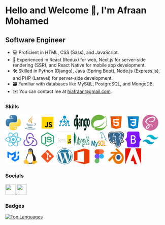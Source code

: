 # Hello and Welcome 👋, I'm Afraan Mohamed

## Software Engineer

- 💻 Proficient in HTML, CSS (Sass), and JavaScript.
- 📱 Experienced in React (Redux) for web, Next.js for server-side rendering (SSR), and React Native for mobile app development.
- 🛠️ Skilled in Python (Django), Java (Spring Boot), Node.js (Express.js), and PHP (Laravel) for server-side development.
- 🗃️ Familiar with databases like MySQL, PostgreSQL, and MongoDB.
- ✉️ You can contact me at [hiafraan@gmail.com](mailto:hiafraan@gmail.com).

### Skills

<p align="left">
<a href="" target="_blank" rel="noreferrer"><img src="https://github.com/hiafraan/Portfolio/blob/main/src/assets/tech/python.png" width="50" height="50" alt="Python" /></a>
<a href="" target="_blank" rel="noreferrer"><img src="https://github.com/hiafraan/Portfolio/blob/main/src/assets/tech/java.png" width="50" height="50" alt="Java" /></a>
<a href="" target="_blank" rel="noreferrer"><img src="https://github.com/hiafraan/Portfolio/blob/main/src/assets/tech/javascript.png" width="50" height="50" alt="JavaScript" /></a>
<a href="" target="_blank" rel="noreferrer"><img src="https://github.com/hiafraan/Portfolio/blob/main/src/assets/tech/dsa.png" width="50" height="50" alt="Data Structures & Algorithms" /></a>
<a href="" target="_blank" rel="noreferrer"><img src="https://github.com/hiafraan/Portfolio/blob/main/src/assets/tech/django.png" width="50" height="50" alt="Django" /></a>
<a href="" target="_blank" rel="noreferrer"><img src="https://github.com/hiafraan/Portfolio/blob/main/src/assets/tech/springboot.png" width="50" height="50" alt="Spring Boot" /></a>
<a href="" target="_blank" rel="noreferrer"><img src="https://github.com/hiafraan/Portfolio/blob/main/src/assets/tech/html.png" width="50" height="50" alt="HTML" /></a>
<a href="" target="_blank" rel="noreferrer"><img src="https://github.com/hiafraan/Portfolio/blob/main/src/assets/tech/css.png" width="50" height="50" alt="CSS" /></a>
<a href="" target="_blank" rel="noreferrer"><img src="https://github.com/hiafraan/Portfolio/blob/main/src/assets/tech/sass.png" width="50" height="50" alt="Sass" /></a>
<a href="" target="_blank" rel="noreferrer"><img src="https://github.com/hiafraan/Portfolio/blob/main/src/assets/tech/reactjs.png" width="50" height="50" alt="React.js" /></a>
<a href="" target="_blank" rel="noreferrer"><img src="https://github.com/hiafraan/Portfolio/blob/main/src/assets/tech/redux.png" width="50" height="50" alt="Redux" /></a>
<a href="" target="_blank" rel="noreferrer"><img src="https://github.com/hiafraan/Portfolio/blob/main/src/assets/tech/nodejs.png" width="50" height="50" alt="Node.js" /></a>
<a href="" target="_blank" rel="noreferrer"><img src="https://github.com/hiafraan/Portfolio/blob/main/src/assets/tech/express.png" width="50" height="50" alt="Express.js" /></a>
<a href="" target="_blank" rel="noreferrer"><img src="https://github.com/hiafraan/Portfolio/blob/main/src/assets/tech/mongodb.svg" width="50" height="50" alt="MongoDB" /></a>
<a href="" target="_blank" rel="noreferrer"><img src="https://github.com/hiafraan/Portfolio/blob/main/src/assets/tech/mysql.png" width="50" height="50" alt="MySQL" /></a>
<a href="" target="_blank" rel="noreferrer"><img src="https://github.com/hiafraan/Portfolio/blob/main/src/assets/tech/psql.svg" width="50" height="50" alt="PostgreSQL" /></a>
<a href="" target="_blank" rel="noreferrer"><img src="https://github.com/hiafraan/Portfolio/blob/main/src/assets/tech/bootstrap.png" width="50" height="50" alt="Bootstrap" /></a>
<a href="" target="_blank" rel="noreferrer"><img src="https://github.com/hiafraan/Portfolio/blob/main/src/assets/tech/tailwind.png" width="50" height="50" alt="Tailwind CSS" /></a>
<a href="" target="_blank" rel="noreferrer"><img src="https://github.com/hiafraan/Portfolio/blob/main/src/assets/tech/mui.png" width="50" height="50" alt="Material-UI" /></a>
<a href="" target="_blank" rel="noreferrer"><img src="https://github.com/hiafraan/Portfolio/blob/main/src/assets/tech/linux.png" width="50" height="50" alt="Kali Linux" /></a>
<a href="" target="_blank" rel="noreferrer"><img src="https://github.com/hiafraan/Portfolio/blob/main/src/assets/tech/git.png" width="50" height="50" alt="Git" /></a>
<a href="" target="_blank" rel="noreferrer"><img src="https://github.com/hiafraan/Portfolio/blob/main/src/assets/tech/wordpress.png" width="50" height="50" alt="WordPress" /></a>
<a href="" target="_blank" rel="noreferrer"><img src="https://github.com/hiafraan/Portfolio/blob/main/src/assets/tech/office.png" width="50" height="50" alt="MS Office" /></a>
<a href="" target="_blank" rel="noreferrer"><img src="https://github.com/hiafraan/Portfolio/blob/main/src/assets/tech/figma.png" width="50" height="50" alt="Figma" /></a>
<a href="" target="_blank" rel="noreferrer"><img src="https://github.com/hiafraan/Portfolio/blob/main/src/assets/tech/blender.png" width="50" height="50" alt="Blender" /></a>
<a href="" target="_blank" rel="noreferrer"><img src="https://github.com/hiafraan/Portfolio/blob/main/src/assets/tech/adobe.png" width="50" height="50" alt="Adobe CC" /></a>
</p>

### Socials

<p align="left"> <a href="https://www.linkedin.com/in/hiafraan/" target="_blank" rel="noreferrer"> <picture> <source media="(prefers-color-scheme: dark)" srcset="https://raw.githubusercontent.com/danielcranney/readme-generator/main/public/icons/socials/linkedin-dark.svg" /> <source media="(prefers-color-scheme: light)" srcset="https://raw.githubusercontent.com/danielcranney/readme-generator/main/public/icons/socials/linkedin.svg" /> <img src="https://raw.githubusercontent.com/danielcranney/readme-generator/main/public/icons/socials/linkedin.svg" width="32" height="32" /> </picture> </a> <a href="https://medium.com/@hiafraan" target="_blank" rel="noreferrer"> <picture> <source media="(prefers-color-scheme: dark)" srcset="https://raw.githubusercontent.com/danielcranney/readme-generator/main/public/icons/socials/medium-dark.svg" /> <source media="(prefers-color-scheme: light)" srcset="https://raw.githubusercontent.com/danielcranney/readme-generator/main/public/icons/socials/medium.svg" /> <img src="https://raw.githubusercontent.com/danielcranney/readme-generator/main/public/icons/socials/medium.svg" width="32" height="32" /> </picture> </a></p>

### Badges

<a href="https://github.com/hiafraan" align="left"><img src="https://github-readme-stats.vercel.app/api/top-langs/?username=hiafraan&langs_count=10&title_color=0891b2&text_color=ffffff&icon_color=0891b2&bg_color=1c1917&hide_border=true&locale=en&custom_title=Top%20%Languages" alt="Top Languages" /></a>
